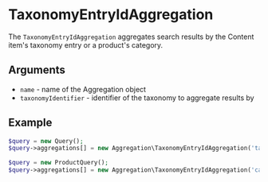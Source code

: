 # TaxonomyEntryIdAggregation

The `TaxonomyEntryIdAggregation` aggregates search results by the Content item's taxonomy entry or a product's category.

## Arguments

- `name` - name of the Aggregation object
- `taxonomyIdentifier` - identifier of the taxonomy to aggregate results by

## Example

``` php
$query = new Query();
$query->aggregations[] = new Aggregation\TaxonomyEntryIdAggregation('taxonomy', 'tags');
```

``` php
$query = new ProductQuery();
$query->aggregations[] = new Aggregation\TaxonomyEntryIdAggregation('categories', 'product_categories');
```
